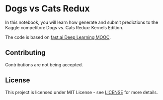# Dogs vs Cats Redux
In this notebook, you will learn how generate and submit predictions to the Kaggle competiton: Dogs vs. Cats Redux: Kernels Edition.

The code is based on [fast.ai Deep Learning MOOC](http://course.fast.ai).

## Contributing
Contributions are not being accepted.

## License
This project is licensed under MIT License - see [LICENSE](https://github.com/ferlopez94/dogs-vs-cats-redux/blob/master/LICENSE) for more details.
